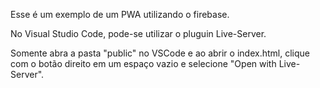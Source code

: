 Esse é um exemplo de um PWA utilizando o firebase.

No Visual Studio Code, pode-se utilizar o pluguin Live-Server.

Somente abra a pasta "public" no VSCode e ao abrir o index.html, clique com o botão direito em um espaço vazio e selecione "Open with Live-Server".